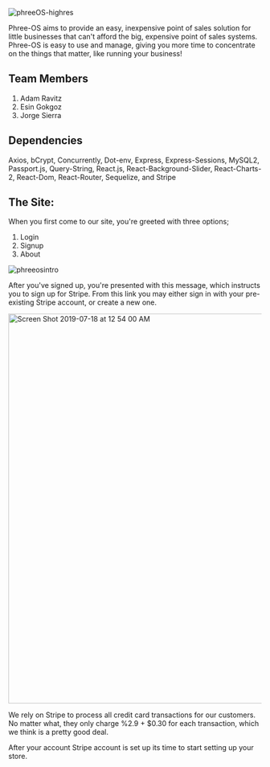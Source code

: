 ![phreeOS-highres](https://user-images.githubusercontent.com/46004362/61429932-1fc5f900-a8f6-11e9-8a94-e6820aa212da.png)

Phree-OS aims to provide an easy, inexpensive point of sales solution for little businesses that can't afford the big, expensive point of sales systems. Phree-OS is easy to use and manage, giving you more time to concentrate on the things that matter, like running your business!

## Team Members
1. Adam Ravitz
2. Esin Gokgoz
3. Jorge Sierra 

## Dependencies
Axios, bCrypt, Concurrently, Dot-env, Express, Express-Sessions, MySQL2, Passport.js, Query-String, React.js, React-Background-Slider, React-Charts-2, React-Dom, React-Router, Sequelize, and Stripe

## The Site:

When you first come to our site, you're greeted with three options;
1. Login
2. Signup
3. About

![phreeosintro](https://user-images.githubusercontent.com/46004362/61429847-d70e4000-a8f5-11e9-87f7-e46049728291.gif)

After you've signed up, you're presented with this message, which instructs you to sign up for Stripe. From this link you may either sign in with your pre-existing Stripe account, or create a new one.  

<img width="776" alt="Screen Shot 2019-07-18 at 12 54 00 AM" src="https://user-images.githubusercontent.com/46004362/61430029-9236d900-a8f6-11e9-9508-83443e833b06.png">

We rely on Stripe to process all credit card transactions for our customers.  No matter what, they only charge %2.9 + $0.30 for each transaction, which we think is a pretty good deal.

After your account Stripe account is set up its time to start setting up your store.




